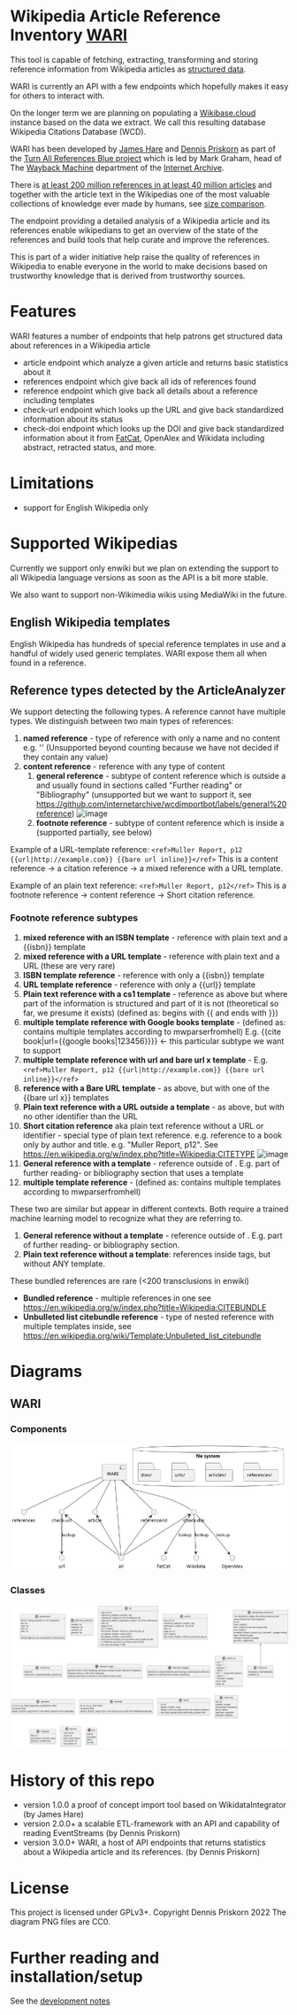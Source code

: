 # Wikipedia Article Reference Inventory [WARI](https://www.wikidata.org/wiki/Q117023013)
This tool is capable of fetching, extracting, transforming and storing 
reference information from Wikipedia articles as [structured data](https://www.wikidata.org/wiki/Q26813700). 

WARI is currently an API with a few endpoints which hopefully makes it easy for others
to interact with.

On the longer term we are planning on populating a [Wikibase.cloud](https://wikibase.cloud/) instance 
based on the data we extract. 
We call this resulting database Wikipedia Citations Database (WCD).

WARI has been developed by [James Hare](https://www.wikidata.org/wiki/Q23041486) 
and [Dennis Priskorn](https://www.wikidata.org/wiki/Q111016131) as part of the 
[Turn All References Blue project](https://www.wikidata.org/wiki/Q115136754) which is led by 
Mark Graham, head of The 
[Wayback Machine](https://www.wikidata.org/wiki/Q648266) department of the 
[Internet Archive](https://www.wikidata.org/wiki/Q461).

There is [at least 200 million references in at least 40 million articles](
https://ieeexplore.ieee.org/abstract/document/9908858) 
and together with the article text in the Wikipedias 
one of the most valuable collections of knowledge ever made by humans, 
see [size comparison](https://en.wikipedia.org/wiki/Wikipedia:Size_comparisons).

The endpoint providing a detailed analysis of a Wikipedia article and its references 
enable wikipedians to get an overview of the state of the references and 
build tools that help curate and improve the references. 

This is part of a wider initiative help raise the quality of references in 
Wikipedia to enable everyone in the world to make
 decisions based on trustworthy knowledge that is derived from 
trustworthy sources.

# Features
WARI features a number of endpoints that help patrons 
get structured data about references in a Wikipedia article
* article endpoint which analyze a given article and returns basic statistics about it 
* references endpoint which give back all ids of references found
* reference endpoint which give back all details about a reference including templates
* check-url endpoint which looks up the URL and give back 
standardized information about its status
* check-doi endpoint which looks up the DOI and give back 
standardized information about it from [FatCat](https://fatcat.wiki/), OpenAlex and Wikidata 
including abstract, retracted status, and more.

# Limitations
* support for English Wikipedia only

# Supported Wikipedias
Currently we support only enwiki but we plan on extending 
the support to all Wikipedia language versions as soon as the API is 
a bit more stable.

We also want to support non-Wikimedia wikis using MediaWiki in the future.

## English Wikipedia templates
English Wikipedia has hundreds of special reference templates in use 
and a handful of widely used generic templates. WARI expose them all when found in a reference.

## Reference types detected by the ArticleAnalyzer
We support detecting the following types. A reference cannot have multiple types. 
We distinguish between two main types of references:
1)  **named reference** - type of reference with only a name and no content e.g. '<ref name="INE"/>' (Unsupported 
beyond counting because we have not decided if they contain any value)
2) **content reference** - reference with any type of content 
   1) **general reference** - subtype of content reference which is outside a <ref></ref> and usually found in 
   sections called "Further reading" or "Bibliography"
   (unsupported but we want to support it, see 
   https://github.com/internetarchive/wcdimportbot/labels/general%20reference)
    ![image](https://user-images.githubusercontent.com/68460690/208092363-ba4b5346-cad7-495e-8aff-1aa4f2f0161e.png)
   2) **footnote reference** - subtype of content reference which is inside a <ref> (supported partially, see below)

Example of a URL-template reference:
`<ref>Muller Report, p12 {{url|http://example.com}} {{bare url inline}}</ref>`
This is a content reference -> a citation reference -> a mixed reference with a URL template. 

Example of an plain text reference:
`<ref>Muller Report, p12</ref>`
This is a footnote reference -> content reference -> Short citation reference. 

### Footnote reference subtypes
1) **mixed reference with an ISBN template** - reference with plain text and a {{isbn}} template
2) **mixed reference with a URL template** - reference with plain text and a URL (these are very rare)
3) **ISBN template reference** - reference with only a {{isbn}} template
4) **URL template reference** - reference with only a {{url}} template
5) **Plain text reference with a cs1 template** - reference as above but where part of the 
information is structured and part of it is not (theoretical so far, we presume it exists) 
(defined as: begins with {{ and ends with }})
6) **multiple template reference with Google books template** - 
(defined as: contains multiple templates according to mwparserfromhell) 
E.g. {{cite book|url={{google books|123456}}}} <- this particular subtype we want to support
7) **multiple template reference with url and bare url x template** - 
E.g. `<ref>Muller Report, p12 {{url|http://example.com}} {{bare url inline}}</ref>`
8) **reference with a Bare URL template** - as above, but with one of the {{bare url x}} templates 
9) **Plain text reference with a URL outside a template** - as above, but with no other identifier than the URL
10) **Short citation reference** aka plain text reference without a URL or identifier - 
special type of plain text reference. e.g. reference to a book only by author and title. e.g. "Muller Report, p12". 
See https://en.wikipedia.org/w/index.php?title=Wikipedia:CITETYPE
![image](https://user-images.githubusercontent.com/68460690/208091737-abc20b6e-8102-4acd-b0fa-409aa72d9ae8.png)
11) **General reference with a template** - reference outside of <ref>. 
E.g. part of further reading- or bibliography section that uses a template
12) **multiple template reference** - (defined as: contains multiple templates according to mwparserfromhell)

These two are similar but appear in different contexts. Both require a trained machine learning model to recognize 
what they are referring to.
1) **General reference without a template** - reference outside of <ref>. 
E.g. part of further reading- or bibliography section. 
2) **Plain text reference without a template**: references inside <ref> tags, but without ANY template. 

These bundled references are rare (<200 transclusions in enwiki)
* **Bundled reference** - multiple references in one <ref> see 
https://en.wikipedia.org/w/index.php?title=Wikipedia:CITEBUNDLE
* **Unbulleted list citebundle reference** - type of nested reference with multiple templates inside, 
see https://en.wikipedia.org/wiki/Template:Unbulleted_list_citebundle


# Diagrams
## WARI
### Components
![image](diagrams/wari/components.png)
### Classes
![image](diagrams/wari/classes.png)

# History of this repo
* version 1.0.0 a proof of concept import tool based on WikidataIntegrator (by James Hare)
* version 2.0.0+ a scalable ETL-framework with an API and capability of reading EventStreams (by Dennis Priskorn)
* version 3.0.0+ WARI, a host of API endpoints that returns statistics 
about a Wikipedia article and its references. (by Dennis Priskorn)

# License
This project is licensed under GPLv3+. Copyright Dennis Priskorn 2022
The diagram PNG files are CC0.

# Further reading and installation/setup
See the [development notes](DEVELOPMENT_NOTES.md)
